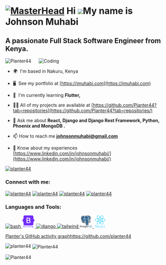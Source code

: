 [![MasterHead](https://developers.giphy.com/branch/master/static/api-512d36c09662682717108a38bbb5c57d.gif)](https://github.com/planter44)
Hi ![](https://user-images.githubusercontent.com/18350557/176309783-0785949b-9127-417c-8b55-ab5a4333674e.gif)My name is Johnson Muhabi 
====================================================================================================================================

A passionate Full Stack Software Engineer from Kenya.
--------------------------------------------                   
<img align= "right" alt= "Coding" width="400" src= "https://cdn.dribbble.com/users/1162077/screenshots/3848914/programmer.gif"/>

<p align="left"> <img src="https://komarev.com/ghpvc/?username=Planter44&label=Profile%20views&color=0e75b6&style=flat" alt="Planter44" /> </p>



- 🌍  I'm based in Nakuru, Kenya
- 🖥️  See my portfolio at [https://jmuhabi.com](https://jmuhabi.com)
  
-  🧠  I'm currently learning **Flutter,**

- 👨‍💻 All of my projects are available at [https://github.com/Planter44?tab=repositories](https://github.com/Planter44?tab=repositories/)

- 💬 Ask me about **React, Django and Django Rest Framework, Python, Phoenix and MongoDB .**

- 📫 How to reach me **johnsonmuhabi@gmail.com**

- 📄 Know about my experiences [https://www.linkedin.com/in/johnsonmuhabi/](https://www.linkedin.com/in/johnsonmuhabi/)



<p align="left"> <a href="https://twitter.com/Planter_44" target="blank"><img src="https://img.shields.io/twitter/follow/Planter44?logo=twitter&style=for-the-badge" alt="planter44" /></a> </p>


<h3 align="left">Connect with me:</h3>
<p align="left">
<a href="https://twitter.com/planter_44" target="blank"><img align="center" src="https://raw.githubusercontent.com/rahuldkjain/github-profile-readme-generator/master/src/images/icons/Social/twitter.svg" alt="planter44" height="30" width="40" /></a>
<a href="https://www.linkedin.com/in/johnsonmuhabi/" target="blank"><img align="center" src="https://raw.githubusercontent.com/rahuldkjain/github-profile-readme-generator/master/src/images/icons/Social/linked-in-alt.svg" alt="planter44" height="30" width="40" /></a>
<a href="https://www.facebook.com/planter.planter.505?mibextid=ZbWKwL" target="blank"><img align="center" src="https://raw.githubusercontent.com/rahuldkjain/github-profile-readme-generator/master/src/images/icons/Social/facebook.svg" alt="planter44" height="30" width="40" /></a>
<a href="https://www.instagram.com/planter444/profilecard/?igsh=MWYxZ2hjY3pncmNqaQ==" target="blank"><img align="center" src="https://raw.githubusercontent.com/rahuldkjain/github-profile-readme-generator/master/src/images/icons/Social/instagram.svg" alt="planter44" height="30" width="40" /></a>
</p>

<h3 align="left">Languages and Tools:</h3>
 </a> <a href="https://www.gnu.org/software/bash/" target="_blank" rel="noreferrer"> <img src="https://www.vectorlogo.zone/logos/gnu_bash/gnu_bash-icon.svg" alt="bash" width="40" height="40"/>
</a> <a href="https://getbootstrap.com" target="_blank" rel="noreferrer"> <img src="https://raw.githubusercontent.com/devicons/devicon/master/icons/bootstrap/bootstrap-plain-wordmark.svg" alt="bootstrap" width="40" height="40"/> 
<a href="https://www.djangoproject.com/" target="_blank" rel="noreferrer"> <img src="https://cdn.worldvectorlogo.com/logos/django.svg" alt="django" width="40" height="40"/>
 <a href="https://tailwindcss.com/" target="_blank" rel="noreferrer"> <img src="https://www.vectorlogo.zone/logos/tailwindcss/tailwindcss-icon.svg" alt="tailwind" width="40" height="40"/> 
 <a href="https://www.postgresql.org" target="_blank" rel="noreferrer"> <img src="https://raw.githubusercontent.com/devicons/devicon/master/icons/postgresql/postgresql-original-wordmark.svg" alt="postgresql" width="40" height="40"/>
 <a href="https://reactjs.org/" target="_blank" rel="noreferrer"> <img src="https://raw.githubusercontent.com/devicons/devicon/master/icons/react/react-original-wordmark.svg" alt="react" width="40" height="40"/> 

[Planter's GitHub activity graph](https://activity-graph.herokuapp.com/graph?username=planter44&&theme=xcode)https://github.com/planter44

<p><img align="left" src="https://github-readme-stats.vercel.app/api/top-langs?username=planter44&show_icons=true&locale=en&layout=compact&theme=tokyonight" alt="planter44" /></p>

<p>&nbsp;<img align="center" src="https://github-readme-stats.vercel.app/api?username=planter44&show_icons=true&locale=en&theme=tokyonight" alt="Planter44" /></p>

<p><img align="center" src="https://github-readme-streak-stats.herokuapp.com/?user=Planter44&&theme=tokyonight" alt="Planter44" /></p>
